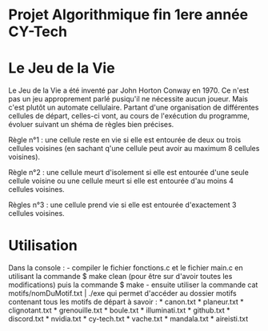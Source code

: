 # Projet Algorithmique fin 1ere année CY-Tech

# Le Jeu de la Vie

Le Jeu de la Vie a été inventé par John Horton Conway en 1970. Ce n'est pas un jeu approprement parlé pusiqu'il ne nécessite aucun joueur.
Mais c'est plutôt un automate cellulaire. Partant d'une organisation de différentes cellules de départ, celles-ci vont, au cours de l'exécution
du programme, évoluer suivant un shéma de règles bien précises.

Règle n°1 : une cellule reste en vie si elle est entourée de deux ou trois cellules voisines (en sachant q'une cellule peut avoir au maximum 8
cellules voisines).

Règle n°2 : une cellule meurt d'isolement si elle est entourée d'une seule cellule voisine ou une cellule meurt si elle est entourée d'au moins
4 cellules voisines.

Règles n°3 : une cellule prend vie si elle est entourée d'exactement 3 cellules voisines.

# Utilisation
  
  Dans la console :
      - compiler le fichier fonctions.c et le fichier main.c en utilisant la commande 
      $ make clean 
      (pour être sur d'avoir toutes les modifications)
      puis la commande 
      $ make
      - ensuite utiliser la commande cat motifs/nomDuMotif.txt | ./exe qui permet d'accéder au dossier motifs contenant tous les motifs de départ
      à savoir : 
          * canon.txt
          * planeur.txt
          * clignotant.txt
          * grenouille.txt
          * boule.txt
          * illuminati.txt
          * github.txt
          * discord.txt
          * nvidia.txt
          * cy-tech.txt
          * vache.txt
          * mandala.txt
          * aireisti.txt
